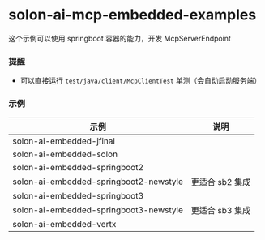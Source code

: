 # solon-ai-mcp-embedded-examples


这个示例可以使用 springboot 容器的能力，开发 McpServerEndpoint

### 提醒

* 可以直接运行 `test/java/client/McpClientTest` 单测（会自动启动服务端）

### 示例
| 示例                                     | 说明         |
|----------------------------------------|------------|
| solon-ai-embedded-jfinal             |            |
| solon-ai-embedded-solon              |            |
| solon-ai-embedded-springboot2        |            |
| solon-ai-embedded-springboot2-newstyle | 更适合 sb2 集成 |
| solon-ai-embedded-springboot3        |            |
| solon-ai-embedded-springboot3-newstyle | 更适合 sb3 集成 |
| solon-ai-embedded-vertx             |            |